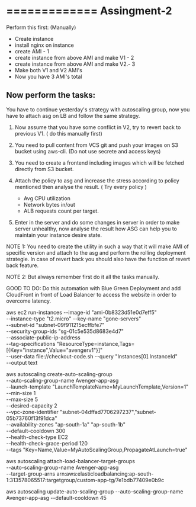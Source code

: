 =============
Assingment-2
=============
                                                   
Perform this first: (Manually)
- Create instance
- install nginx on instance 
- create AMI - 1
- create instance from above AMI and make V1 - 2
- create instance from above AMI and make V2.- 3
- Make both V1 and V2 AMI's 
- Now you have 3 AMI's total 

## Now perform the tasks:

You have to continue yesterday's strategy with autoscaling group, now you have to attach asg on LB and follow the same strategy. 

1. Now assume that you have some conflict in V2, try to revert back to previous V1. ( do this manually first)
 
2. You need to pull content from VCS git and push your images on S3 bucket using aws-cli. (Do not use secrete and access keys)

3. You need to create a frontend including images which will be fetched directly from S3 bucket. 

4. Attach the policy to asg and increase the stress according to policy mentioned then analyse the result. ( Try every policy )
    - Avg CPU utilization
    - Network bytes in/out
    - ALB requests count per target.

5. Enter in the server and do some changes in server in order to make server unhealthy, now analyse the result how ASG can help you to maintain your instance desire state.

NOTE 1: You need to create the utility in such a way that it will make AMI of specific version and attach to the asg and perform the rolling deployment strategie. In case of revert back you should also have the function of revert back feature. 

NOTE 2: But always remember first do it all the tasks manually.

GOOD TO DO:
Do this automation with Blue Green Deployment and add CloudFront in front of Load Balancer to access the website in order to overcome latency.


aws ec2 run-instances --image-id "ami-0b8323d51e0d7eff5" \
--instance-type "t2.micro" --key-name "gone-servers" \
--subnet-id "subnet-09f911215ecffbfe7" \
--security-group-ids "sg-01c5e535d8683e4d7" \
--associate-public-ip-address \
--tag-specifications "ResourceType=instance,Tags=[{Key=\"instance\",Value=\"avengerv1\"}]" \
--user-data file://checkout-code.sh
--query "Instances[0].InstanceId" \
--output text

aws autoscaling create-auto-scaling-group \
--auto-scaling-group-name Avenger-app-asg \
--launch-template "LaunchTemplateName=MyLaunchTemplate,Version=1" \
--min-size 1 \
--max-size 5 \
--desired-capacity 2 \
--vpc-zone-identifier "subnet-04dffad7706297237","subnet-05b73760f13f91dca" \
--availability-zones "ap-south-1a" "ap-south-1b" \
--default-cooldown 300 \
--health-check-type EC2 \
--health-check-grace-period 120 \
--tags "Key=Name,Value=MyAutoScalingGroup,PropagateAtLaunch=true"

aws autoscaling attach-load-balancer-target-groups \
--auto-scaling-group-name Avenger-app-asg \
--target-group-arns arn:aws:elasticloadbalancing:ap-south-1:313578065517:targetgroup/custom-app-tg/7e1bdb77409e0b9c

aws autoscaling update-auto-scaling-group --auto-scaling-group-name Avenger-app-asg --default-cooldown 45

